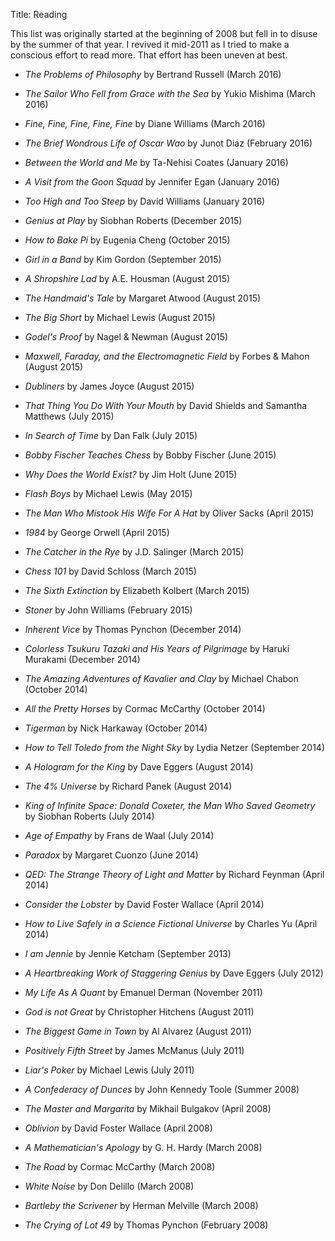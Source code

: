 Title: Reading

This list was originally started at the beginning of 2008 but fell in to disuse by the summer of that year. I revived it mid-2011 as I tried to make a conscious effort to read more. That effort has been uneven at best.

- *The Problems of Philosophy* by Bertrand Russell (March 2016)
- *The Sailor Who Fell from Grace with the Sea* by Yukio Mishima (March 2016)
- *Fine, Fine, Fine, Fine, Fine* by Diane Williams (March 2016)
- *The Brief Wondrous Life of Oscar Wao* by Junot Diaz (February 2016)
- *Between the World and Me* by Ta-Nehisi Coates (January 2016)
- *A Visit from the Goon Squad* by Jennifer Egan (January 2016)
- *Too High and Too Steep* by David Williams (January 2016)

- *Genius at Play* by Siobhan Roberts (December 2015)
- *How to Bake Pi* by Eugenia Cheng (October 2015)
- *Girl in a Band* by Kim Gordon (September 2015)
- *A Shropshire Lad* by A.E. Housman (August 2015)
- *The Handmaid's Tale* by Margaret Atwood (August 2015)
- *The Big Short* by Michael Lewis (August 2015)
- *Godel's Proof* by Nagel & Newman (August 2015)
- *Maxwell, Faraday, and the Electromagnetic Field* by Forbes & Mahon (August 2015)
- *Dubliners* by James Joyce (August 2015)
- *That Thing You Do With Your Mouth* by David Shields and Samantha Matthews (July 2015)
- *In Search of Time* by Dan Falk (July 2015)
- *Bobby Fischer Teaches Chess* by Bobby Fischer (June 2015)
- *Why Does the World Exist?* by Jim Holt (June 2015)
- *Flash Boys* by Michael Lewis (May 2015)
- *The Man Who Mistook His Wife For A Hat* by Oliver Sacks (April 2015)
- *1984* by George Orwell (April 2015)
- *The Catcher in the Rye* by J.D. Salinger (March 2015)
- *Chess 101* by David Schloss (March 2015)
- *The Sixth Extinction* by Elizabeth Kolbert (March 2015)
- *Stoner* by John Williams (February 2015)

- *Inherent Vice* by Thomas Pynchon (December 2014)
- *Colorless Tsukuru Tazaki and His Years of Pilgrimage* by Haruki Murakami (December 2014)
- *The Amazing Adventures of Kavalier and Clay* by Michael Chabon (October 2014)
- *All the Pretty Horses* by Cormac McCarthy (October 2014)
- *Tigerman* by Nick Harkaway (October 2014)
- *How to Tell Toledo from the Night Sky* by Lydia Netzer (September 2014)
- *A Hologram for the King* by Dave Eggers (August 2014)
- *The 4% Universe* by Richard Panek (August 2014)
- *King of Infinite Space: Donald Coxeter, the Man Who Saved Geometry* by Siobhan Roberts (July 2014)
- *Age of Empathy* by Frans de Waal (July 2014)
- *Paradox* by Margaret Cuonzo (June 2014)
- *QED: The Strange Theory of Light and Matter* by Richard Feynman (April 2014)
- *Consider the Lobster* by David Foster Wallace (April 2014)
- *How to Live Safely in a Science Fictional Universe* by Charles Yu (April 2014)

- *I am Jennie* by Jennie Ketcham (September 2013)

- *A Heartbreaking Work of Staggering Genius* by Dave Eggers (July 2012)

- *My Life As A Quant* by Emanuel Derman (November 2011)
- *God is not Great* by Christopher Hitchens (August 2011)
- *The Biggest Game in Town* by Al Alvarez (August 2011)
- *Positively Fifth Street* by James McManus (July 2011)
- *Liar's Poker* by Michael Lewis (July 2011)

- *A Confederacy of Dunces* by John Kennedy Toole (Summer 2008)
- *The Master and Margarita* by Mikhail Bulgakov (April 2008)
- *Oblivion* by David Foster Wallace (April 2008)
- *A Mathematician's Apology* by G. H. Hardy (March 2008)
- *The Road* by Cormac McCarthy (March 2008)
- *White Noise* by Don Delillo (March 2008)
- *Bartleby the Scrivener* by Herman Melville (March 2008)
- *The Crying of Lot 49* by Thomas Pynchon (February 2008)

